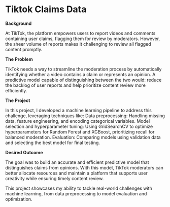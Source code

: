 # Tiktok Claims Data

**Background**

At TikTok, the platform empowers users to report videos and comments containing user claims, flagging them for review by moderators. However, the sheer volume of reports makes it challenging to review all flagged content promptly.


**The Problem**

TikTok needs a way to streamline the moderation process by automatically identifying whether a video contains a claim or represents an opinion. A predictive model capable of distinguishing between the two would:
reduce the backlog of user reports and help prioritize content review more efficiently.


**The Project**

In this project, I developed a machine learning pipeline to address this challenge, leveraging techniques like:
Data preprocessing: Handling missing data, feature engineering, and encoding categorical variables.
Model selection and hyperparameter tuning: Using GridSearchCV to optimize hyperparameters for Random Forest and XGBoost, prioritizing recall for balanced moderation.
Evaluation: Comparing models using validation data and selecting the best model for final testing.


**Desired Outcome**

The goal was to build an accurate and efficient predictive model that distinguishes claims from opinions. With this model, TikTok moderators can better allocate resources and maintain a platform that supports user creativity while ensuring timely content review.

This project showcases my ability to tackle real-world challenges with machine learning, from data preprocessing to model evaluation and optimization.
